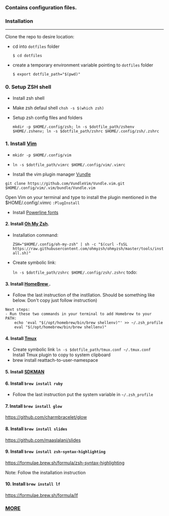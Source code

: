 ### Contains configuration files.

### Installation 
------ 
Clone the repo to desire location:
- cd into `dotfiles` folder
  
   ``$ cd dotfiles``

- create a temporary environment variable pointing to `dotfiles` folder

  ``$ export dotfile_path="$(pwd)"``

### 0. Setup ZSH shell
- Install zsh shell 
- Make zsh defaul shell
  ``chsh -s $(which zsh)``
  
- Setup zsh config files and folders 

   `mkdir -p $HOME/.config/zsh; ln -s $dotfile_path/zshenv $HOME/.zshenv; ln -s $dotfile_path/zshrc $HOME/.config/zsh/.zshrc`
  
### 1. Install <a href="https://www.vim.org/">Vim </a>
- `mkidr -p $HOME/.config/vim`
- `ln -s $dotfile_path/vimrc $HOME/.config/vim/.vimrc`

- Install the vim plugin manager <a href="https://github.com/junegunn/vim-plug">Vundle</a>

 ```
 git clone https://github.com/VundleVim/Vundle.vim.git $HOME/.config/vim/.vim/bundle/Vundle.vim
 ```

Open Vim on your terminal and type to install the plugin mentioned in the $HOME/.config/.vimrc
``:PlugInstall``

- Install <a href="https://github.com/powerline/fonts">Powerline fonts </a>


#### 2. Install <a href="https://ohmyz.sh/#install">Oh My Zsh</a>.
- Installation command:
  
   `ZSH="$HOME/.config/oh-my-zsh" | sh -c "$(curl -fsSL https://raw.githubusercontent.com/ohmyzsh/ohmyzsh/master/tools/install.sh)"`

- Create symbolic link:

   `ln -s $dotfile_path/zshrc $HOME/.config/zsh/.zshrc`
todo:
#### 3. Install <a href="https://brew.sh/"> HomeBrew </a>.
- Follow the last instruction of the instllation. Should be something like below. Don't copy just follow instruction)

``` 
Next steps:
- Run these two commands in your terminal to add Homebrew to your PATH:
    echo 'eval "$(/opt/homebrew/bin/brew shellenv)"' >> ~/.zsh_profile
    eval "$(/opt/homebrew/bin/brew shellenv)"
```

#### 4. Install <a href="https://github.com/tmux/tmux/wiki">Tmux</a> 
- Create symbolic link `ln -s $dotfile_path/tmux.conf ~/.tmux.conf`
Install Tmux plugin to copy to system clipboard
- brew install reattach-to-user-namespace

#### 5. Install <a href="https://sdkman.io/install"> SDKMAN </a>

#### 6. Install `brew install ruby`
- Follow the last instruction put the system variable in  `~/.zsh_profile`
 
#### 7. Install `brew install glow`
 https://github.com/charmbracelet/glow

#### 8. Install `brew install slides`
 https://github.com/maaslalani/slides

#### 9. Install `brew install zsh-syntax-highlighting `
 https://formulae.brew.sh/formula/zsh-syntax-highlighting

Note: Follow the installation instruction

#### 10. Install `brew install lf`
 https://formulae.brew.sh/formula/lf

### <a href="notes.adoc">MORE</a> 
